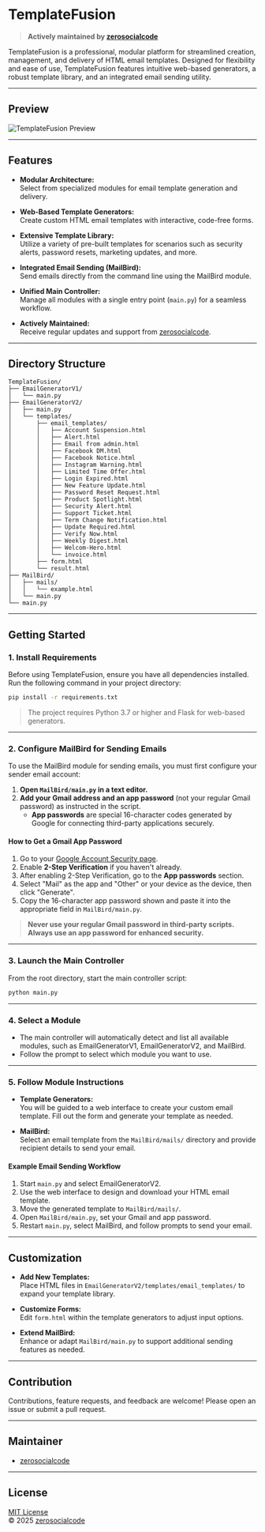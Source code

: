 # TemplateFusion

> **Actively maintained by [zerosocialcode](https://github.com/zerosocialcode)**

TemplateFusion is a professional, modular platform for streamlined creation, management, and delivery of HTML email templates. Designed for flexibility and ease of use, TemplateFusion features intuitive web-based generators, a robust template library, and an integrated email sending utility.

---

## Preview

![TemplateFusion Preview](https://raw.githubusercontent.com/zerosocialcode/TemplateFusion/refs/heads/main/.preview.png)

---

## Features

- **Modular Architecture:**  
  Select from specialized modules for email template generation and delivery.

- **Web-Based Template Generators:**  
  Create custom HTML email templates with interactive, code-free forms.

- **Extensive Template Library:**  
  Utilize a variety of pre-built templates for scenarios such as security alerts, password resets, marketing updates, and more.

- **Integrated Email Sending (MailBird):**  
  Send emails directly from the command line using the MailBird module.

- **Unified Main Controller:**  
  Manage all modules with a single entry point (`main.py`) for a seamless workflow.

- **Actively Maintained:**  
  Receive regular updates and support from [zerosocialcode](https://github.com/zerosocialcode).

---

## Directory Structure

```
TemplateFusion/
├── EmailGeneratorV1/
│   └── main.py
├── EmailGeneratorV2/
│   ├── main.py
│   └── templates/
│       ├── email_templates/
│       │   ├── Account Suspension.html
│       │   ├── Alert.html
│       │   ├── Email from admin.html
│       │   ├── Facebook DM.html
│       │   ├── Facebook Notice.html
│       │   ├── Instagram Warning.html
│       │   ├── Limited Time Offer.html
│       │   ├── Login Expired.html
│       │   ├── New Feature Update.html
│       │   ├── Password Reset Request.html
│       │   ├── Product Spotlight.html
│       │   ├── Security Alert.html
│       │   ├── Support Ticket.html
│       │   ├── Term Change Notification.html
│       │   ├── Update Required.html
│       │   ├── Verify Now.html
│       │   ├── Weekly Digest.html
│       │   ├── Welcom-Hero.html
│       │   └── invoice.html
│       ├── form.html
│       └── result.html
├── MailBird/
│   ├── mails/
│   │   └── example.html
│   └── main.py
└── main.py
```

---

## Getting Started

### 1. Install Requirements

Before using TemplateFusion, ensure you have all dependencies installed.  
Run the following command in your project directory:

```bash
pip install -r requirements.txt
```

> The project requires Python 3.7 or higher and Flask for web-based generators.

---

### 2. Configure MailBird for Sending Emails

To use the MailBird module for sending emails, you must first configure your sender email account:

1. **Open `MailBird/main.py` in a text editor.**
2. **Add your Gmail address and an app password** (not your regular Gmail password) as instructed in the script.  
   - **App passwords** are special 16-character codes generated by Google for connecting third-party applications securely.

#### How to Get a Gmail App Password

1. Go to your [Google Account Security page](https://myaccount.google.com/security).
2. Enable **2-Step Verification** if you haven't already.
3. After enabling 2-Step Verification, go to the **App passwords** section.
4. Select "Mail" as the app and "Other" or your device as the device, then click "Generate".
5. Copy the 16-character app password shown and paste it into the appropriate field in `MailBird/main.py`.

> **Never use your regular Gmail password in third-party scripts. Always use an app password for enhanced security.**

---

### 3. Launch the Main Controller

From the root directory, start the main controller script:

```bash
python main.py
```

---

### 4. Select a Module

- The main controller will automatically detect and list all available modules, such as EmailGeneratorV1, EmailGeneratorV2, and MailBird.
- Follow the prompt to select which module you want to use.

---

### 5. Follow Module Instructions

- **Template Generators:**  
  You will be guided to a web interface to create your custom email template. Fill out the form and generate your template as needed.

- **MailBird:**  
  Select an email template from the `MailBird/mails/` directory and provide recipient details to send your email.

#### Example Email Sending Workflow

1. Start `main.py` and select EmailGeneratorV2.
2. Use the web interface to design and download your HTML email template.
3. Move the generated template to `MailBird/mails/`.
4. Open `MailBird/main.py`, set your Gmail and app password.
5. Restart `main.py`, select MailBird, and follow prompts to send your email.

---

## Customization

- **Add New Templates:**  
  Place HTML files in `EmailGeneratorV2/templates/email_templates/` to expand your template library.

- **Customize Forms:**  
  Edit `form.html` within the template generators to adjust input options.

- **Extend MailBird:**  
  Enhance or adapt `MailBird/main.py` to support additional sending features as needed.

---

## Contribution

Contributions, feature requests, and feedback are welcome! Please open an issue or submit a pull request.

---

## Maintainer

- [zerosocialcode](https://github.com/zerosocialcode)

---

## License

[MIT License](LICENSE)  
© 2025 [zerosocialcode](https://github.com/zerosocialcode)
